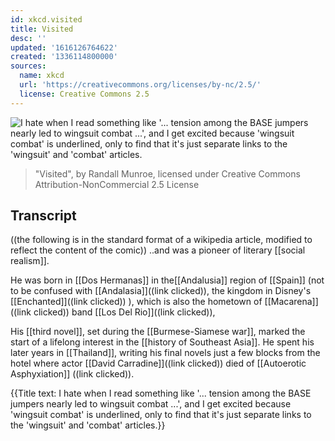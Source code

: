 ```yaml
---
id: xkcd.visited
title: Visited
desc: ''
updated: '1616126764622'
created: '1336114800000'
sources:
  name: xkcd
  url: 'https://creativecommons.org/licenses/by-nc/2.5/'
  license: Creative Commons 2.5
---
```

![I hate when I read something like '... tension among the BASE jumpers nearly led to wingsuit combat ...', and I get excited because 'wingsuit combat' is underlined, only to find that it's just separate links to the 'wingsuit' and 'combat' articles.](https://imgs.xkcd.com/comics/visited.png)
> "Visited", by Randall Munroe, licensed under Creative Commons Attribution-NonCommercial 2.5 License

## Transcript
((the following is in the standard format of a wikipedia article, modified to reflect the content of the comic))
..and was a pioneer of literary [[social realism]].

He was born in [[Dos Hermanas]] in the[[Andalusia]] region of [[Spain]] (not to be confused with [[Andalasia]]((link clicked)), the kingdom in Disney's [[Enchanted]]((link clicked)) ), which is also the hometown of [[Macarena]]((link clicked)) band [[Los Del Rio]]((link clicked)),

His [[third novel]], set during the [[Burmese-Siamese war]], marked the start of a lifelong interest in the [[history of Southeast Asia]]. He spent his later years in [[Thailand]], writing his final novels just a few blocks from the hotel where actor [[David Carradine]]((link clicked)) died of [[Autoerotic Asphyxiation]] ((link clicked)).

{{Title text: I hate when I read something like '... tension among the BASE jumpers nearly led to wingsuit combat ...', and I get excited because 'wingsuit combat' is underlined, only to find that it's just separate links to the 'wingsuit' and 'combat' articles.}}
